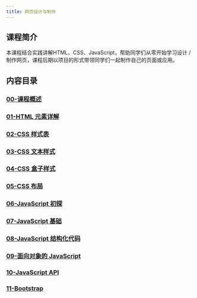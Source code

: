 ```yaml
---
title: 网页设计与制作
---
```


## 课程简介

本课程结合实践讲解HTML、CSS、JavaScript，帮助同学们从零开始学习设计 / 制作网页，课程后期以项目的形式带领同学们一起制作自己的页面或应用。

## 内容目录

### [00-课程概述](web/introduction.md)

### [01-HTML 元素详解](web/html-elements.md)

### [02-CSS 样式表](web/css-first-steps.md)

### [03-CSS 文本样式](web/css-text.md)

### [04-CSS 盒子样式](web/css-box.md)

### [05-CSS 布局](web/css-layout.md)

### [06-JavaScript 初探](web/javascript-introduction.md)

### [07-JavaScript 基础](web/javascript-basic.md)

### [08-JavaScript 结构化代码](web/javascript-blocks.md)

### [09-面向对象的 JavaScript](web/javascript-oo.md)

### [10-JavaScript API](web/javascript-API.md)

### [11-Bootstrap](web/bootstrap.md)
